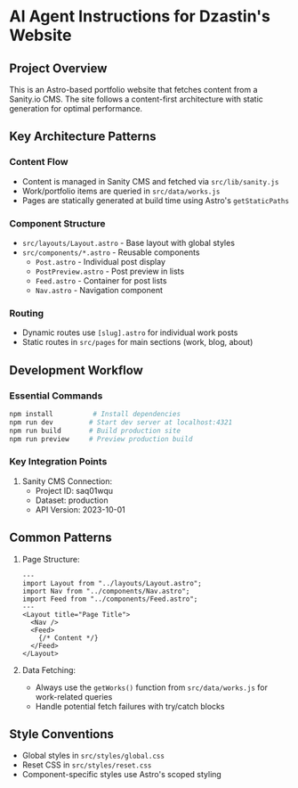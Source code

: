 # AI Agent Instructions for Dzastin's Website

## Project Overview
This is an Astro-based portfolio website that fetches content from a Sanity.io CMS. The site follows a content-first architecture with static generation for optimal performance.

## Key Architecture Patterns

### Content Flow
- Content is managed in Sanity CMS and fetched via `src/lib/sanity.js`
- Work/portfolio items are queried in `src/data/works.js`
- Pages are statically generated at build time using Astro's `getStaticPaths`

### Component Structure
- `src/layouts/Layout.astro` - Base layout with global styles
- `src/components/*.astro` - Reusable components
  - `Post.astro` - Individual post display
  - `PostPreview.astro` - Post preview in lists
  - `Feed.astro` - Container for post lists
  - `Nav.astro` - Navigation component

### Routing
- Dynamic routes use `[slug].astro` for individual work posts
- Static routes in `src/pages` for main sections (work, blog, about)

## Development Workflow

### Essential Commands
```bash
npm install          # Install dependencies
npm run dev         # Start dev server at localhost:4321
npm run build       # Build production site
npm run preview     # Preview production build
```

### Key Integration Points
1. Sanity CMS Connection:
   - Project ID: saq01wqu
   - Dataset: production
   - API Version: 2023-10-01

## Common Patterns
1. Page Structure:
   ```astro
   ---
   import Layout from "../layouts/Layout.astro";
   import Nav from "../components/Nav.astro";
   import Feed from "../components/Feed.astro";
   ---
   <Layout title="Page Title">
     <Nav />
     <Feed>
       {/* Content */}
     </Feed>
   </Layout>
   ```

2. Data Fetching:
   - Always use the `getWorks()` function from `src/data/works.js` for work-related queries
   - Handle potential fetch failures with try/catch blocks

## Style Conventions
- Global styles in `src/styles/global.css`
- Reset CSS in `src/styles/reset.css`
- Component-specific styles use Astro's scoped styling